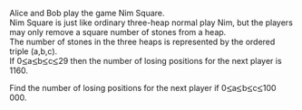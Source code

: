   <p>  Alice and Bob play the game Nim Square.<br />  Nim Square is just like ordinary three-heap normal play Nim, but the players may only remove a square number of stones from a heap.<br />  The number of stones in the three heaps is represented by the ordered triple (a,b,c).<br />  If 0<img src='images/symbol_le.gif' width='10' height='12' alt='&le;' border='0' style='vertical-align:middle;' />a<img src='images/symbol_le.gif' width='10' height='12' alt='&le;' border='0' style='vertical-align:middle;' />b<img src='images/symbol_le.gif' width='10' height='12' alt='&le;' border='0' style='vertical-align:middle;' />c<img src='images/symbol_le.gif' width='10' height='12' alt='&le;' border='0' style='vertical-align:middle;' />29 then the number of losing positions for the next player is 1160.  </p>  <p>  Find the number of losing positions for the next player if 0<img src='images/symbol_le.gif' width='10' height='12' alt='&le;' border='0' style='vertical-align:middle;' />a<img src='images/symbol_le.gif' width='10' height='12' alt='&le;' border='0' style='vertical-align:middle;' />b<img src='images/symbol_le.gif' width='10' height='12' alt='&le;' border='0' style='vertical-align:middle;' />c<img src='images/symbol_le.gif' width='10' height='12' alt='&le;' border='0' style='vertical-align:middle;' />100 000.  </p>      
